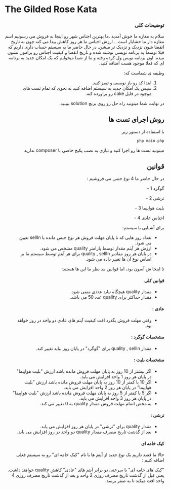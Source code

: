 # The Gilded Rose Kata



<div lang="fa" dir="rtl">
  
### توضیحات کلی

  
  
سلام به مغازه ما خوش آمدید
.ما بهترین اجناس شهر رو اینجا به فروش می رسونیم
اسم مغازه دار ما خشایار است.
. ارزش اجناس ما هر روز کاهش پیدا می کنه
چون به تاریخ انقضا شون نزدیک و نزدیک تر میشن.
در حال حاضر 
ما یه سیستم حساب داری داریم که قبلا توسط یه برنامه نویسی نوشته شده و 
تاریخ انقضا و کیفیت اجناس رو برامون نشون میده.
اون برنامه نویس ول کرده رفته و ما از شما میخوایم که یک امکان جدید 
به برنامه ای که فعلا موجود هست اضافه کنید.

 وظیفه ی شماست که:

1. ابتدا کد رو باز نویسی و تمیز کنید.
2. سپس یک امکان جدید به سیستم اضافه کنید به نحوی که تمام تست های موجود در فایل cake رو براورده کنه.

در نهایت شما میتونید راه حل رو روی برنچ solution ببینید.

## روش اجرای تست ها



با استفاده از دستور زیر

``
php main.php
``

میتونید تست ها رو اجرا کنید
و نیازی به نصب پکیج خاصی با composer ندارید


## قوانین

در حال حاضر ما 4 نوع جنس می فروشیم  :

گوگرد 1 - 

ترشی 2 -   

بلیت هواپیما 3 -  

اجناس عادی 4 - 



برای آشنایی با سیستم:

- تعداد روز هایی که تا پایان مهلت فروش هر نوع جنس مانده با sellIn تعیین می شود.
- ارزش هر آیتم مقدار توسط پارامتر quality مشخص می شود.
- در پایان هر روز مقادیر quality , sellIn برای هر آیتم توسط سیستم ما بر اساس نوع آن ها تغییر داده می شود.

تا اینجا ش آسون بود، اما قوانین مد نظر ما این ها هستند:


#### قوانین کلی
- مقدار quality هیچگاه نباید عددی منفی شود.
- مقدار حداکثر برای quality عدد 50 می باشد.


#### عادی :
- وقتی مهلت فروش بگذرد افت کیفیت آیتم های عادی دو واحد در روز خواهد بود.


#### مشخصات گوگرد :
- مقدار quality , sellIn برای "گوگرد" در پایان روز نباید تغییر کند.


#### مشخصات بلیت :
- اگر بیشتر از 10 روز به پایان مهلت فروش مانده باشد ارزش "بلیت هواپیما" در پایان هر روز 1 واحد افزایش می باید. 
- اگر 10 یا کمتر از 10 روز به پایان مهلت فروش مانده باشد ارزش "بلیت هواپیما" در پایان هر روز 2 واحد افزایش می باید. 
- اگر 5 یا  کمتر از 5 روز به پایان مهلت فروش مانده باشد ارزش "بلیت هواپیما" در پایان هر روز 3 واحد افزایش می باید.
- به محض اتمام مهلت فروش مقدار quality به 0 تغییر می کند.


#### ترشی :
- مقدار quality برای "ترشی" در پایان هر روز افزایش می یابد.
- بعد از گذشت تاریخ مصرف مقدار quality دو واحد در روز افزایش می باید.
 
 
#### کیک خامه ای

حالا ما قصد داریم یک نوع جدید از آیتم ها با نام "کیک خامه ای" رو به سیستم فعلی اضافه کنیم :

"کیک های خامه ای" با سرعتی دو برابر آیتم های "عادی" کاهش quality خواهند داشت.
یعنی قبل از گذشت تاریخ مصرف روزی 2 واحد و بعد از گذشت تاریخ مصرف روزی 4 واحد افت میکند تا به صفر برسد.

</div>
